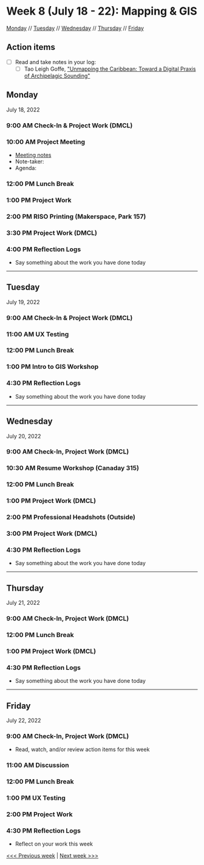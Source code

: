 # Week 8 (July 18 - 22): Mapping & GIS

[Monday](#monday) // [Tuesday](#tuesday) // [Wednesday](#wednesday) // [Thursday](#thursday) // [Friday](#friday)

## Action items
- [ ] Read and take notes in your log: 
  - [ ] Tao Leigh Goffe, ["Unmapping the Caribbean: Toward a Digital Praxis of Archipelagic Sounding"](http://archipelagosjournal.org/issue05/goffe-unmapping.html)
 
## Monday
July 18, 2022

### 9:00 AM Check-In & Project Work (DMCL)

### 10:00 AM Project Meeting
- [Meeting notes](https://brynmawr.sharepoint.com/:w:/s/dssf/EaP48Y-n3RlFsQqSd4O42pEBsDETlHeNBtzRzBI7l6MNNA?e=J6Ru1a)
- Note-taker: 
- Agenda:

### 12:00 PM Lunch Break

### 1:00 PM Project Work

### 2:00 PM RISO Printing (Makerspace, Park 157)

### 3:30 PM Project Work (DMCL)

### 4:00 PM Reflection Logs
- Say something about the work you have done today

---

## Tuesday
July 19, 2022

### 9:00 AM Check-In & Project Work (DMCL)

### 11:00 AM  UX Testing

### 12:00 PM Lunch Break

### 1:00 PM Intro to GIS Workshop

### 4:30 PM Reflection Logs
- Say something about the work you have done today

---

## Wednesday
July 20, 2022

### 9:00 AM Check-In, Project Work (DMCL)

### 10:30 AM  Resume Workshop (Canaday 315)

### 12:00 PM Lunch Break

### 1:00 PM Project Work (DMCL)

### 2:00 PM Professional Headshots (Outside)

### 3:00 PM Project Work (DMCL)

### 4:30 PM Reflection Logs
- Say something about the work you have done today

---

## Thursday
July 21, 2022

### 9:00 AM Check-In, Project Work (DMCL)

### 12:00 PM Lunch Break

### 1:00 PM Project Work (DMCL)

### 4:30 PM Reflection Logs
- Say something about the work you have done today

---

## Friday
July 22, 2022

### 9:00 AM Check-In, Project Work (DMCL)
- Read, watch, and/or review action items for this week

### 11:00 AM Discussion

### 12:00 PM Lunch Break

### 1:00 PM UX Testing

### 2:00 PM Project Work

### 4:30 PM Reflection Logs
- Reflect on your work this week

[<<< Previous week](07-text.md) | [Next week >>>](09-ux.md)
